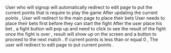 User who will signup will automatically redirect to edit page to put the current points that is require to play the game 
After updating the current points , User will redirect to the main page to place their bets
User needs to place their bets first before they can start the fight 
After the user place his bet , a fight button will pop up and need to click to see the result of the fight 
once the fight is over , result will show up on the screen and a button to proceed to the next match . 
If current points is less than or equal 0 , The user will redirect to edit page to put current points . 

